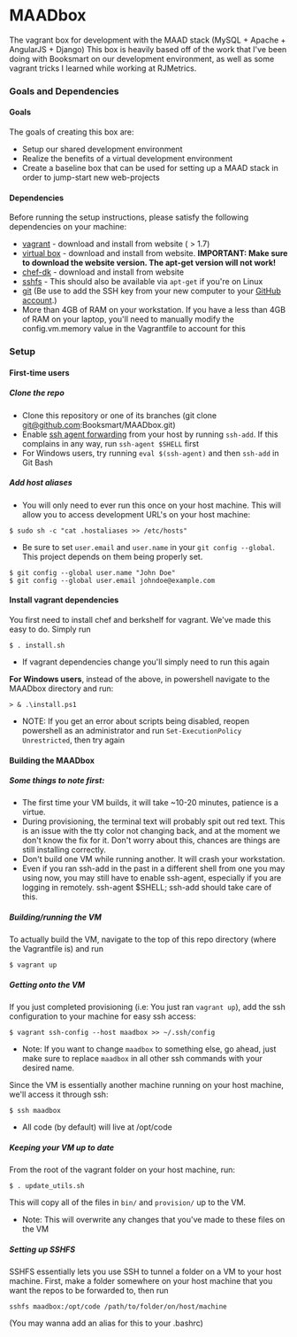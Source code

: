 # MAADbox
The vagrant box for development with the MAAD stack (MySQL + Apache + AngularJS + Django)
This box is heavily based off of the work that I've been doing with Booksmart on our development environment, as well as some vagrant tricks I learned while working at RJMetrics.

### Goals and Dependencies

#### Goals
The goals of creating this box are:
- Setup our shared development environment
- Realize the benefits of a virtual development environment
- Create a baseline box that can be used for setting up a MAAD stack in order to jump-start new web-projects

#### Dependencies
Before running the setup instructions, please satisfy the following dependencies on your machine:
- [vagrant](http://www.vagrantup.com/) - download and install from website ( > 1.7)
- [virtual box](https://www.virtualbox.org/wiki/Downloads) - download and install from website. **IMPORTANT: Make sure to download the website version.  The apt-get version will not work!**
- [chef-dk](https://downloads.chef.io/chef-dk/) - download and install from website
- [sshfs](http://fuse.sourceforge.net/sshfs.html) - This should also be available via `apt-get` if you're on Linux
- [git](https://www.github.com) (Be use to add the SSH key from your new computer to your [GitHub account](https://github.com/settings/ssh).)
- More than 4GB of RAM on your workstation. If you have a less than 4GB of RAM on your laptop, you'll need to manually modify the config.vm.memory value in the Vagrantfile to account for this


### Setup

#### First-time users
##### Clone the repo
 - Clone this repository or one of its branches (git clone git@github.com:Booksmart/MAADbox.git)
 - Enable [ssh agent forwarding](https://help.github.com/articles/using-ssh-agent-forwarding) from your host by running `ssh-add`. If this complains in any way, run `ssh-agent $SHELL` first
 - For Windows users, try running `eval $(ssh-agent)` and then `ssh-add` in Git Bash

##### Add host aliases
 - You will only need to ever run this once on your host machine.  This will allow you to access development URL's on your host machine:
```
$ sudo sh -c "cat .hostaliases >> /etc/hosts"
```
- Be sure to set `user.email` and `user.name` in your `git config --global`. This project depends on them being properly set.
```
$ git config --global user.name "John Doe"
$ git config --global user.email johndoe@example.com
```

#### Install vagrant dependencies
You first need to install chef and berkshelf for vagrant.  We've made this easy to do.  Simply run
```
$ . install.sh
```
- If vagrant dependencies change you'll simply need to run this again

**For Windows users**, instead of the above, in powershell navigate to the MAADbox directory and run:
```
> & .\install.ps1
```
- NOTE: If you get an error about scripts being disabled, reopen powershell as an
administrator and run `Set-ExecutionPolicy Unrestricted`, then try again 

#### Building the MAADbox
##### Some things to note first:
- The first time your VM builds, it will take ~10-20 minutes, patience is a virtue.
- During provisioning, the terminal text will probably spit out red text.  This is an issue with the tty color not changing back, and at the moment we don't know the fix for it.  Don't worry about this, chances are things are still installing correctly.
- Don't build one VM while running another. It will crash your workstation.
- Even if you ran ssh-add in the past in a different shell from one you may using now, you may still have to enable ssh-agent, especially if you are logging in remotely. ssh-agent $SHELL; ssh-add should take care of this.


##### Building/running the VM
To actually build the VM, navigate to the top of this repo directory (where the Vagrantfile is) and run
```
$ vagrant up
```

##### Getting onto the VM
If you just completed provisioning (i.e: You just ran `vagrant up`), add the ssh configuration to your machine for easy ssh access:
```
$ vagrant ssh-config --host maadbox >> ~/.ssh/config
```
 - Note: If you want to change `maadbox` to something else, go ahead, just make sure to replace `maadbox` in all other ssh commands with your desired name.

Since the VM is essentially another machine running on your host machine, we'll access it through ssh:
```
$ ssh maadbox
```
- All code (by default) will live at /opt/code

##### Keeping your VM up to date
From the root of the vagrant folder on your host machine, run:
```
$ . update_utils.sh
```
This will copy all of the files in `bin/` and `provision/` up to the VM.
 - Note: This will overwrite any changes that you've made to these files on the VM

##### Setting up SSHFS
SSHFS essentially lets you use SSH to tunnel a folder on a VM to your host machine.  First, make a folder somewhere on your host machine that you want the repos to be forwarded to, then run
```
sshfs maadbox:/opt/code /path/to/folder/on/host/machine
```
(You may wanna add an alias for this to your .bashrc)
